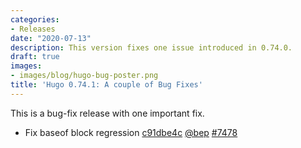```yaml
---
categories:
- Releases
date: "2020-07-13"
description: This version fixes one issue introduced in 0.74.0.
draft: true
images:
- images/blog/hugo-bug-poster.png
title: 'Hugo 0.74.1: A couple of Bug Fixes'
---
```


	

This is a bug-fix release with one important fix.

* Fix baseof block regression [c91dbe4c](https://github.com/gohugoio/hugo/commit/c91dbe4ce9c30623ba6e686fd17efae935aa0cc5) [@bep](https://github.com/bep) [#7478](https://github.com/gohugoio/hugo/issues/7478)



